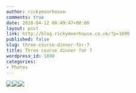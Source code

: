 ```yaml
---
author: rickymoorhouse
comments: true
date: 2010-04-12 06:49:47+00:00
layout: post
link: http://blog.rickymoorhouse.co.uk/?p=1890
published: false
slug: three-course-dinner-for-7
title: Three course dinner for 7
wordpress_id: 1890
categories:
- Photos
---
```


[![](http://www.bbcgoodfood.com/recipes/10068/images/10068_MEDIUM.jpg)](http://www.bbcgoodfood.com/recipes/10068/watercress-and-mint-soup-with-goats-cheese-crostin)[![](http://www.bbcgoodfood.com/recipes/3535/images/3535_MEDIUM.jpg)](http://www.bbcgoodfood.com/recipes/3535/braised-lamb-shanks-with-crushed-herb-potatoes)[![](http://www.bbcgoodfood.com/recipes/4406/images/4406_MEDIUM.jpg)](http://www.bbcgoodfood.com/recipes/4406/lemon-syllabub)
